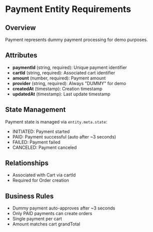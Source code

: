 # Payment Entity Requirements

## Overview
Payment represents dummy payment processing for demo purposes.

## Attributes
- **paymentId** (string, required): Unique payment identifier
- **cartId** (string, required): Associated cart identifier
- **amount** (number, required): Payment amount
- **provider** (string, required): Always "DUMMY" for demo
- **createdAt** (timestamp): Creation timestamp
- **updatedAt** (timestamp): Last update timestamp

## State Management
Payment state is managed via `entity.meta.state`:
- INITIATED: Payment started
- PAID: Payment successful (auto after ~3 seconds)
- FAILED: Payment failed
- CANCELED: Payment canceled

## Relationships
- Associated with Cart via cartId
- Required for Order creation

## Business Rules
- Dummy payment auto-approves after ~3 seconds
- Only PAID payments can create orders
- Single payment per cart
- Amount matches cart grandTotal
